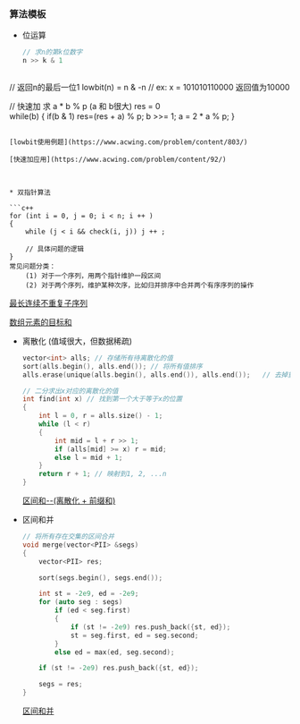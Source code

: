 ### 算法模板

* 位运算

  ```c++
  // 求n的第k位数字 
  n >> k & 1
      
// 返回n的最后一位1
  lowbit(n) = n & -n     // ex: x = 101010110000  返回值为10000
      
  
  // 快速加	求 a * b % p (a 和 b很大)
  res = 0    
  while(b) {
      if(b & 1) res=(res + a) % p;
      b >>= 1;
      a = 2 * a % p;
  }
  ```
  
  [lowbit使用例题](https://www.acwing.com/problem/content/803/)
  
  [快速加应用](https://www.acwing.com/problem/content/92/)



* 双指针算法

  ```c++
  for (int i = 0, j = 0; i < n; i ++ )
  {
      while (j < i && check(i, j)) j ++ ;
  
      // 具体问题的逻辑
  }
  常见问题分类：
      (1) 对于一个序列，用两个指针维护一段区间
      (2) 对于两个序列，维护某种次序，比如归并排序中合并两个有序序列的操作
  ```

  [最长连续不重复子序列](https://www.acwing.com/problem/content/801/)

  [数组元素的目标和](https://www.acwing.com/problem/content/802/)



* 离散化  (值域很大，但数据稀疏)

  ```c++
  vector<int> alls; // 存储所有待离散化的值
  sort(alls.begin(), alls.end()); // 将所有值排序
  alls.erase(unique(alls.begin(), alls.end()), alls.end());   // 去掉重复元素
  
  // 二分求出x对应的离散化的值
  int find(int x) // 找到第一个大于等于x的位置
  {
      int l = 0, r = alls.size() - 1;
      while (l < r)
      {
          int mid = l + r >> 1;
          if (alls[mid] >= x) r = mid;
          else l = mid + 1;
      }
      return r + 1; // 映射到1, 2, ...n
  }
  ```

  [区间和--(离散化 + 前缀和)](https://www.acwing.com/problem/content/804/)



* 区间和并

  ```c++
  // 将所有存在交集的区间合并
  void merge(vector<PII> &segs)
  {
      vector<PII> res;
  
      sort(segs.begin(), segs.end());
  
      int st = -2e9, ed = -2e9;
      for (auto seg : segs)
          if (ed < seg.first)
          {
              if (st != -2e9) res.push_back({st, ed});
              st = seg.first, ed = seg.second;
          }
          else ed = max(ed, seg.second);
  
      if (st != -2e9) res.push_back({st, ed});
  
      segs = res;
  }
  ```

  [区间和并](https://www.acwing.com/problem/content/805/)

